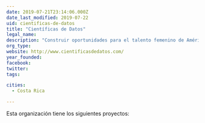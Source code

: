 ```yaml
---
date: 2019-07-21T23:14:06.000Z
date_last_modified: 2019-07-22
uid: cientificas-de-datos
title: "Científicas de Datos"
legal_name: 
description: "Construir oportunidades para el talento femenino de América Latina desde la ciencia de datos, el Big Data y el IoT con el objetivo de visibilizar las ventajas del uso y aprovechamiento de la información en la revolución 4.0 para la solución de problemáticas sociales y de la industria"
org_type: 
website: http://www.cientificasdedatos.com/
year_founded: 
facebook: 
twitter: 
tags:

cities: 
  - Costa Rica

---
```


Esta organización tiene los siguientes proyectos:


